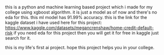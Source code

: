 this is a python and machine learning based project which i made for my college using xgboost algorithm.
it is just a model as of now and there's no eda for this.
this ml model has 91.99% accuracy.
this is the link for the kaggle dataset i have used here for this project: https://www.kaggle.com/datasets/megancrenshaw/home-credit-default-risk
if you need eda for this project then you will get it for free in kaggle just search for it.

this is my life's first ai project.
hope this project helps you in your college.
